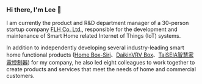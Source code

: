 ### Hi there, I'm Lee 👋

I am currently the product and R&D department manager of a 30-person startup company [FLH Co. Ltd.](https://www.flh.com.tw/), responsible for the development and maintenance of Smart Home related Internet of Things (IoT) systems.

In addition to independently developing several industry-leading smart home functional products ([Home Box-Siri](https://www.flh.com.tw/product/p-89/)、[DaikinVRV Box](https://www.flh.com.tw/product/p-98/)、[TaiSEIA智慧家電控制器](https://www.flh.com.tw/product/p-99/)) for my company, he also led eight colleagues to work together to create products and services that meet the needs of home and commercial customers.

<!--
**slee124565/slee124565** is a ✨ _special_ ✨ repository because its `README.md` (this file) appears on your GitHub profile.

Here are some ideas to get you started:

- 🔭 I’m currently working on ...
- 🌱 I’m currently learning ...
- 👯 I’m looking to collaborate on ...
- 🤔 I’m looking for help with ...
- 💬 Ask me about ...
- 📫 How to reach me: ...
- 😄 Pronouns: ...
- ⚡ Fun fact: ...
-->
